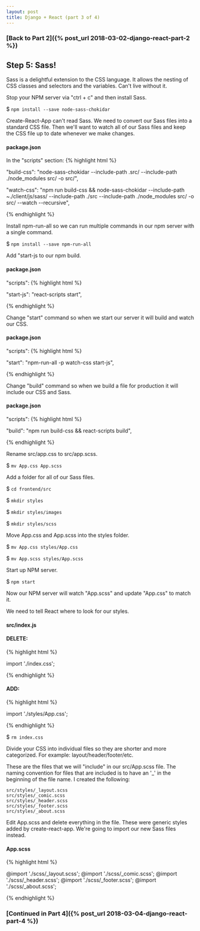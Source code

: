 ```yaml
---
layout: post
title: Django + React (part 3 of 4)
---
```


### **[Back to Part 2]({% post_url 2018-03-02-django-react-part-2 %})**



## Step 5: Sass!

Sass is a delightful extension to the CSS language.  It allows the nesting of CSS classes and selectors and the variables.  Can't live without it. 

Stop your NPM server via "ctrl + c" and then install Sass.

$ `npm install --save node-sass-chokidar`

Create-React-App can't read Sass. We need to convert our Sass files into a standard CSS file. Then we'll want to watch all of our Sass files and keep the CSS file up to date whenever we make changes. 

#### **package.json**
In the "scripts" section:
{% highlight html %}

"build-css": "node-sass-chokidar --include-path .src/ --include-path ./node_modules src/ -o src/",

"watch-css": "npm run build-css && node-sass-chokidar --include-path ~./client/js/sass/ --include-path ./src --include-path ./node_modules src/ -o src/ --watch --recursive",

{% endhighlight %}


Install npm-run-all so we can run multiple commands in our npm server with a single command.

$ `npm install --save npm-run-all`

Add "start-js to our npm build.

#### **package.json**
"scripts":
{% highlight html %}

"start-js": "react-scripts start",

{% endhighlight %}

Change "start" command so when we start our server it will build and watch our CSS.

#### **package.json**
"scripts":
{% highlight html %}

"start": "npm-run-all -p watch-css start-js",

{% endhighlight %}

Change "build" command so when we build a file for production it will include our CSS and Sass. 

#### **package.json**
"scripts":
{% highlight html %}

"build": "npm run build-css && react-scripts build",

{% endhighlight %}

Rename src/app.css to src/app.scss.

$ `mv App.css App.scss`

Add a folder for all of our Sass files.

$ `cd frontend/src`

$ `mkdir styles`

$ `mkdir styles/images`

$ `mkdir styles/scss`

Move App.css and App.scss into the styles folder.

$ `mv App.css styles/App.css`

$ `mv App.scss styles/App.scss`

Start up NPM server.

$ `npm start`

Now our NPM server will watch "App.scss" and update "App.css" to match it.  

We need to tell React where to look for our styles.

#### **src/index.js**
#### DELETE:
{% highlight html %}

import './index.css';

{% endhighlight %}

#### ADD:
{% highlight html %}

import './styles/App.css';

{% endhighlight %}

$ `rm index.css`

Divide your CSS into individual files so they are shorter and more categorized.  For example: layout/header/footer/etc.

These are the files that we will "include" in our src/App.scss file.  The naming convention for files that are included is to have an '_' in the beginning of the file name. I created the following:

    src/styles/_layout.scss
    src/styles/_comic.scss
    src/styles/_header.scss
    src/styles/_footer.scss
    src/styles/_about.scss

Edit App.scss and delete everything in the file.  These were generic styles added by create-react-app.  We're going to import our new Sass files instead.

#### **App.scss**
{% highlight html %}

@import './scss/_layout.scss';
@import './scss/_comic.scss';
@import './scss/_header.scss';
@import './scss/_footer.scss';
@import './scss/_about.scss';


{% endhighlight %}



### **[Continued in Part 4]({% post_url 2018-03-04-django-react-part-4 %})**



